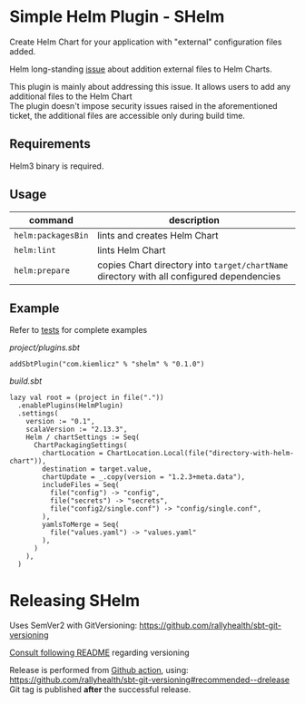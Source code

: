 # Simple Helm Plugin - SHelm
Create Helm Chart for your application with "external" configuration files added.

Helm long-standing [issue](https://github.com/helm/helm/issues/3276) about addition external files to Helm Charts.
  
This plugin is mainly about addressing this issue. 
It allows users to add any additional files to the Helm Chart  
The plugin doesn't impose security issues raised in the aforementioned ticket, the additional files are accessible only during build time.

## Requirements 
Helm3 binary is required.

## Usage
| command | description |
|-|-|
|`helm:packagesBin`|lints and creates Helm Chart|
|`helm:lint`|lints Helm Chart|
|`helm:prepare`|copies Chart directory into `target/chartName` directory with all configured dependencies|

## Example
Refer to [tests](https://github.com/kiemlicz/shelm/tree/master/src/sbt-test/shelm) for complete examples

_project/plugins.sbt_
```
addSbtPlugin("com.kiemlicz" % "shelm" % "0.1.0")
```
_build.sbt_
```
lazy val root = (project in file("."))
  .enablePlugins(HelmPlugin)
  .settings(
    version := "0.1",
    scalaVersion := "2.13.3",
    Helm / chartSettings := Seq(
      ChartPackagingSettings(
        chartLocation = ChartLocation.Local(file("directory-with-helm-chart")),
        destination = target.value,
        chartUpdate = _.copy(version = "1.2.3+meta.data"),
        includeFiles = Seq(
          file("config") -> "config",
          file("secrets") -> "secrets",
          file("config2/single.conf") -> "config/single.conf",
        ),
        yamlsToMerge = Seq(
          file("values.yaml") -> "values.yaml"
        ),
      )
    ),
  )
```

# Releasing SHelm
Uses SemVer2 with GitVersioning: https://github.com/rallyhealth/sbt-git-versioning

[Consult following README](https://github.com/rallyhealth/sbt-git-versioning#notes) regarding versioning 

Release is performed from [Github action](https://github.com/kiemlicz/shelm/actions?query=workflow%3ARelease), using:
https://github.com/rallyhealth/sbt-git-versioning#recommended--drelease  
Git tag is published **after** the successful release.
